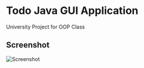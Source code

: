 # Todo Java GUI Application

University Project for OOP Class


## Screenshot
![Screenshot](https://github.com/bilalmkhalil/Todo-Java-App/blob/main/screenshot/Screenshot_1.png)

